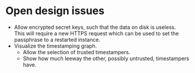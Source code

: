 # Open design issues

* Allow encrypted secret keys, such that the data on disk is useless.  
  This will require a new HTTPS request which can be used to set the
  passphrase to a restarted instance.
* Visualize the timestamping graph.
  - Allow the selection of trusted timestampers.
  - Show how much leeway the other, possibly untrusted, timestampers have.
